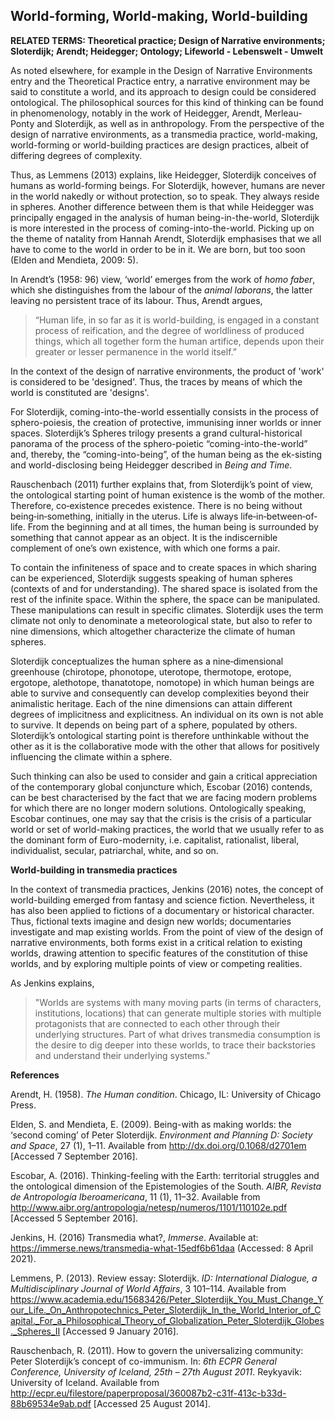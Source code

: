 ## World-forming, World-making, World-building

**RELATED TERMS: Theoretical practice; Design of Narrative environments; Sloterdijk; Arendt; Heidegger; Ontology; Lifeworld - Lebenswelt - Umwelt**

As noted elsewhere, for example in the Design of Narrative Environments entry and the Theoretical Practice entry, a narrative environment may be said to constitute a world, and its approach to design could be considered ontological. The philosophical sources for this kind of thinking can be found in phenomenology, notably in the work of Heidegger, Arendt, Merleau-Ponty and Sloterdijk, as well as in anthropology. From the perspective of the design of narrative environments, as a transmedia practice, world-making, world-forming or world-building practices are design practices, albeit of differing degrees of complexity.

Thus, as Lemmens (2013) explains, like Heidegger, Sloterdijk conceives of humans as world-forming beings. For Sloterdijk, however, humans are never in the world nakedly or without protection, so to speak. They always reside in spheres. Another difference between them is that while Heidegger was principally engaged in the analysis of human being-in-the-world, Sloterdijk is more interested in the process of coming-into-the-world. Picking up on the theme of natality from Hannah Arendt, Sloterdijk emphasises that we all have to come to the world in order to be in it. We are born, but too soon (Elden and Mendieta, 2009: 5).

In Arendt’s (1958: 96) view, ‘world’ emerges from the work of _homo faber_, which she distinguishes from the labour of the _animal laborans_, the latter leaving no persistent trace of its labour. Thus, Arendt argues,

>“Human life, in so far as it is world-building, is engaged in a constant process of reification, and the degree of worldliness of produced things, which all    together form the human artifice, depends upon their greater or lesser permanence in the world itself.”

In the context of the design of narrative environments, the product of 'work' is considered to be 'designed'. Thus, the traces by means of which the world is constituted are 'designs'.

For Sloterdijk, coming-into-the-world essentially consists in the process of sphero-poiesis, the creation of protective, immunising inner worlds or inner spaces. Sloterdijk’s Spheres trilogy presents a grand cultural-historical panorama of the process of the sphero-poietic “coming-into-the-world” and, thereby, the “coming-into-being”, of the human being as the ek-sisting and world-disclosing being Heidegger described in _Being and Time_.

Rauschenbach (2011) further explains that, from Sloterdijk’s point of view, the ontological starting point of human existence is the womb of the mother. Therefore, co‐existence precedes existence. There is no being without being‐in‐something, initially in the uterus. Life is always life‐in‐between‐of‐life. From the beginning and at all times, the human being is surrounded by something that cannot appear as an object. It is the indiscernible complement of one’s own existence, with which one forms a pair.

To contain the infiniteness of space and to create spaces in which sharing can be experienced, Sloterdijk suggests speaking of human spheres (contexts of and for understanding). The shared space is isolated from the rest of the infinite space. Within the sphere, the space can be manipulated. These manipulations can result in specific climates. Sloterdijk uses the term climate not only to denominate a meteorological state, but also to refer to nine dimensions, which altogether characterize the climate of human spheres.

Sloterdijk conceptualizes the human sphere as a nine‐dimensional greenhouse (chirotope, phonotope, uterotope, thermotope, erotope, ergotope, alethotope, thanatotope, nomotope) in which human beings are able to survive and consequently can develop complexities beyond their animalistic heritage. Each of the nine dimensions can attain different degrees of implicitness and explicitness. An individual on its own is not able to survive. It depends on being part of a sphere, populated by others. Sloterdijk’s ontological starting point is therefore unthinkable without the other as it is the collaborative mode with the other that allows for positively influencing the climate within a sphere.

Such thinking can also be used to consider and gain a critical appreciation of the contemporary global conjuncture which, Escobar (2016) contends, can be best characterised by the fact that we are facing modern problems for which there are no longer modern solutions. Ontologically speaking, Escobar continues, one may say that the crisis is the crisis of a particular world or set of world-making practices, the world that we usually refer to as the dominant form of Euro-modernity, i.e. capitalist, rationalist, liberal, individualist, secular, patriarchal, white, and so on.

**World-building in transmedia practices**

In the context of transmedia practices, Jenkins (2016) notes, the concept of world-building emerged from fantasy and science fiction. Nevertheless, it has also been applied to fictions of a documentary or historical character. Thus, fictional texts imagine and design new worlds; documentaries investigate and map existing worlds. From the point of view of the design of narrative environments, both forms exist in a critical relation to existing worlds, drawing attention to specific features of the constitution of thise worlds, and by exploring multiple points of view or competing realities.

As Jenkins explains, 

>"Worlds are systems with many moving parts (in terms of characters, institutions, locations) that can generate multiple stories with multiple protagonists that are connected to each other through their underlying structures. Part of what drives transmedia consumption is the desire to dig deeper into these worlds, to trace their backstories and understand their underlying systems." 

**References**

Arendt, H. (1958). _The Human condition_. Chicago, IL: University of Chicago Press.

Elden, S. and Mendieta, E. (2009). Being-with as making worlds: the ‘second coming’ of Peter Sloterdijk. _Environment and Planning D: Society and Space_, 27 (1), 1–11\. Available from http://dx.doi.org/0.1068/d2701em [Accessed 7 September 2016].

Escobar, A. (2016). Thinking-feeling with the Earth: territorial struggles and the ontological dimension of the Epistemologies of the South. _AIBR, Revista de Antropología Iberoamericana_, 11 (1), 11–32\. Available from http://www.aibr.org/antropologia/netesp/numeros/1101/110102e.pdf [Accessed 5 September 2016].

Jenkins, H. (2016) Transmedia what?, _Immerse_. Available at: https://immerse.news/transmedia-what-15edf6b61daa (Accessed: 8 April 2021).

Lemmens, P. (2013). Review essay: Sloterdijk. _ID: International Dialogue, a Multidisciplinary Journal of World Affairs_, 3 101–114\. Available from https://www.academia.edu/15683426/Peter_Sloterdijk_You_Must_Change_Your_Life._On_Anthropotechnics_Peter_Sloterdijk_In_the_World_Interior_of_Capital._For_a_Philosophical_Theory_of_Globalization_Peter_Sloterdijk_Globes._Spheres_II [Accessed 9 January 2016].

Rauschenbach, R. (2011). How to govern the universalizing community: Peter Sloterdijk’s concept of co-immunism. In: _6th ECPR General Conference, University of Iceland, 25th – 27th August 2011_. Reykyavik: University of Iceland. Available from http://ecpr.eu/filestore/paperproposal/360087b2-c31f-413c-b33d-88b69534e9ab.pdf [Accessed 25 August 2014].
